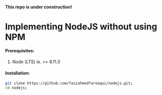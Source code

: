#### This repo is under construction!

# Implementing NodeJS without using NPM

#### Prerequisites:
1. Node (LTS) ie. >= 8.11.3

#### Installation:

```sh
git clone https://github.com/faizahmedfarooqui/nodejs.git;
cd nodejs;
```
